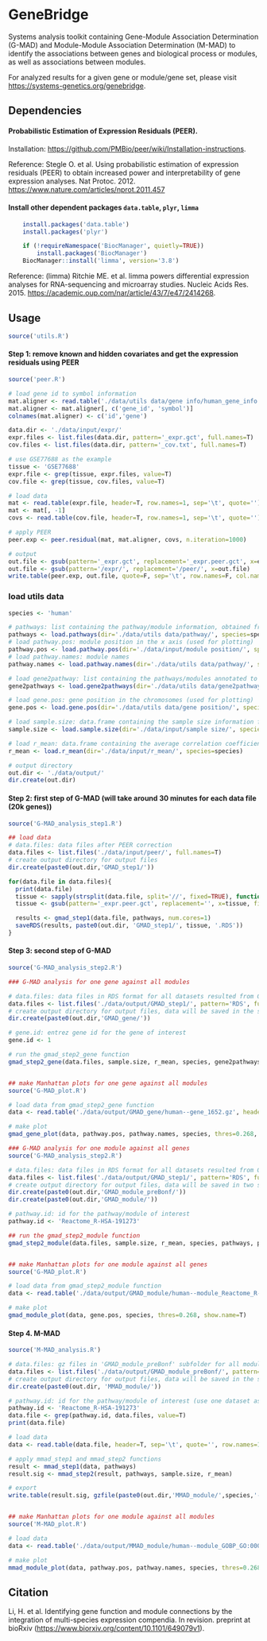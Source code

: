 # GeneBridge
Systems analysis toolkit containing Gene-Module Association Determination (G-MAD) and Module-Module Association Determination (M-MAD) to identify the associations between genes and biological process or modules, as well as associations between modules.

For analyzed results for a given gene or module/gene set, please visit https://systems-genetics.org/genebridge.

## Dependencies

#### Probabilistic Estimation of Expression Residuals (PEER).

Installation: https://github.com/PMBio/peer/wiki/Installation-instructions.

Reference: Stegle O. et al. Using probabilistic estimation of expression residuals (PEER) to obtain increased power and interpretability of gene expression analyses. Nat Protoc. 2012. https://www.nature.com/articles/nprot.2011.457

#### Install other dependent packages `data.table`, `plyr`, `limma`
```R
    install.packages('data.table')
    install.packages('plyr')

    if (!requireNamespace('BiocManager', quietly=TRUE))
        install.packages('BiocManager')
    BiocManager::install('limma', version='3.8')
```    
Reference: (limma) Ritchie ME. et al. limma powers differential expression analyses for RNA-sequencing and microarray studies. Nucleic Acids Res. 2015. https://academic.oup.com/nar/article/43/7/e47/2414268.

## Usage
```R
source('utils.R')
```    

#### Step 1: remove known and hidden covariates and get the expression residuals using PEER
```R
source('peer.R')

# load gene id to symbol information
mat.aligner <- read.table('./data/utils data/gene info/human_gene_info.txt', header=T, sep='\t', quote='')
mat.aligner <- mat.aligner[, c('gene_id', 'symbol')]
colnames(mat.aligner) <- c('id','gene')

data.dir <- './data/input/expr/'
expr.files <- list.files(data.dir, pattern='_expr.gct', full.names=T)
cov.files <- list.files(data.dir, pattern='_cov.txt', full.names=T)

# use GSE77688 as the example
tissue <- 'GSE77688'
expr.file <- grep(tissue, expr.files, value=T)
cov.file <- grep(tissue, cov.files, value=T)

# load data
mat <- read.table(expr.file, header=T, row.names=1, sep='\t', quote='')
mat <- mat[, -1]
covs <- read.table(cov.file, header=T, row.names=1, sep='\t', quote='')

# apply PEER
peer.exp <- peer.residual(mat, mat.aligner, covs, n.iteration=1000)

# output
out.file <- gsub(pattern='_expr.gct', replacement='_expr.peer.gct', x=expr.file)
out.file <- gsub(pattern='/expr/', replacement='/peer/', x=out.file)
write.table(peer.exp, out.file, quote=F, sep='\t', row.names=F, col.names=T)
```    

### load utils data
```R
species <- 'human'

# pathways: list containing the pathway/module information, obtained from 'load.pathways' function in 'utils.R'
pathways <- load.pathways(dir='./data/utils data/pathway/', species=species)
# load pathway.pos: module position in the x axis (used for plotting)
pathway.pos <- load.pathway.pos(dir='./data/input/module position/', species=species)
# load pathway.names: module names
pathway.names <- load.pathway.names(dir='./data/utils data/pathway/', species=species)

# load gene2pathway: list containing the pathways/modules annotated to be linked to gene, obtained from 'load.gene2pathways' function in 'utils.R'
gene2pathways <- load.gene2pathways(dir='./data/utils data/gene2pathway/', species=species)

# load gene.pos: gene position in the chromosomes (used for plotting)
gene.pos <- load.gene.pos(dir='./data/utils data/gene position/', species=species)

# load sample.size: data.frame containing the sample size information for all datasets, obtained from 'load.sample.size' function in 'utils.R'
sample.size <- load.sample.size(dir='./data/input/sample size/', species=species)

# load r_mean: data.frame containing the average correlation coefficients for pathways in all datasets, obtained from 'load.r_mean' function in 'utils.R'
r_mean <- load.r_mean(dir='./data/input/r_mean/', species=species)

# output directory
out.dir <- './data/output/'
dir.create(out.dir)

```    



#### Step 2: first step of G-MAD (will take around 30 minutes for each data file (20k genes))
```R
source('G-MAD_analysis_step1.R')

## load data
# data.files: data files after PEER correction
data.files <- list.files('./data/input/peer/', full.names=T)
# create output directory for output files
dir.create(paste0(out.dir,'GMAD_step1/'))

for(data.file in data.files){
  print(data.file)
  tissue <- sapply(strsplit(data.file, split='//', fixed=TRUE), function(x) (x[2]))
  tissue <- gsub(pattern='_expr.peer.gct', replacement='', x=tissue, fixed=T)

  results <- gmad_step1(data.file, pathways, num.cores=1)
  saveRDS(results, paste0(out.dir, 'GMAD_step1/', tissue, '.RDS'))
}
```    


#### Step 3: second step of G-MAD
```R
source('G-MAD_analysis_step2.R')

### G-MAD analysis for one gene against all modules

# data.files: data files in RDS format for all datasets resulted from G-MAD_step1 function in 'G-MAD_analysis_step1.R'
data.files <- list.files('./data/output/GMAD_step1/', pattern='RDS', full.names=T)      
# create output directory for output files, data will be saved in the subdirectory ('GMAD_gene') of out.dir
dir.create(paste0(out.dir,'GMAD_gene/'))

# gene.id: entrez gene id for the gene of interest
gene.id <- 1                    

# run the gmad_step2_gene function
gmad_step2_gene(data.files, sample.size, r_mean, species, gene2pathways, gene.id, out.dir)


## make Manhattan plots for one gene against all modules
source('G-MAD_plot.R')

# load data from gmad_step2_gene function
data <- read.table('./data/output/GMAD_gene/human--gene_1652.gz', header=T, sep='\t', quote='')

# make plot
gmad_gene_plot(data, pathway.pos, pathway.names, species, thres=0.268, show.name=T)
```    


```R
### G-MAD analysis for one module against all genes
source('G-MAD_analysis_step2.R')

# data.files: data files in RDS format for all datasets resulted from G-MAD_step1 function in 'G-MAD_analysis_step1.R'
data.files <- list.files('./data/output/GMAD_step1/', pattern='RDS', full.names=T)
# create output directory for output files, data will be saved in two subdirectories ('GMAD_module_preBonf' and 'GMAD_module') of out.dir
dir.create(paste0(out.dir,'GMAD_module_preBonf/'))
dir.create(paste0(out.dir,'GMAD_module/'))

# pathway.id: id for the pathway/module of interest
pathway.id <- 'Reactome_R-HSA-191273'  

## run the gmad_step2_module function
gmad_step2_module(data.files, sample.size, r_mean, species, pathways, pathway.id, out.dir)


## make Manhattan plots for one module against all genes
source('G-MAD_plot.R')

# load data from gmad_step2_module function
data <- read.table('./data/output/GMAD_module/human--module_Reactome_R-HSA-191273.gz', header=T, sep='\t', quote='')

# make plot
gmad_module_plot(data, gene.pos, species, thres=0.268, show.name=T)
```    



#### Step 4. M-MAD
```R
source('M-MAD_analysis.R')

# data.files: gz files in 'GMAD_module_preBonf' subfolder for all modules resulted from gmad_step2_module function in 'G-MAD_analysis_step2.R'
data.files <- list.files('./data/output/GMAD_module_preBonf/', pattern='gz', full.names=T)
# create output directory for output files, data will be saved in the subdirectory ('MMAD_module') of out.dir
dir.create(paste0(out.dir, 'MMAD_module/'))

# pathway.id: id for the pathway/module of interest (use one dataset as the example )
pathway.id <- 'Reactome_R-HSA-191273'
data.file <- grep(pathway.id, data.files, value=T)
print(data.file)

# load data
data <- read.table(data.file, header=T, sep='\t', quote='', row.names=1)

# apply mmad_step1 and mmad_step2 functions
result <- mmad_step1(data, pathways)
result.sig <- mmad_step2(result, pathways, sample.size, r_mean)

# export
write.table(result.sig, gzfile(paste0(out.dir,'MMAD_module/',species,'--module_',pathway.id,'.gz')), quote=F, sep='\t', row.names=F, col.names=T)


## make Manhattan plots for one module against all modules
source('M-MAD_plot.R')

# load data
data <- read.table('./data/output/MMAD_module/human--module_GOBP_GO:0008610.gz', header=T, sep='\t', quote='')

# make plot
mmad_module_plot(data, pathway.pos, pathway.names, species, thres=0.268, show.name=T)
```


## Citation
Li, H. et al. Identifying gene function and module connections by the integration of multi-species expression compendia. In revision. preprint at bioRxiv (https://www.biorxiv.org/content/10.1101/649079v1).
